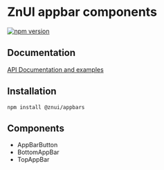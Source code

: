 # ZnUI appbar components
[![npm version](https://badge.fury.io/js/@znui%2Fappbars.svg)](https://badge.fury.io/js/@znui%2Fappbars)

## Documentation
[API Documentation and examples](https://ui.zation.ru/)

## Installation

```
npm install @znui/appbars
```

## Components

- AppBarButton
- BottomAppBar
- TopAppBar
